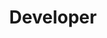 ---
first-name: Romnick
last-name: Belen
nickname: Nick
title: Developer
position: developer
project:
  - digital-twin
---
